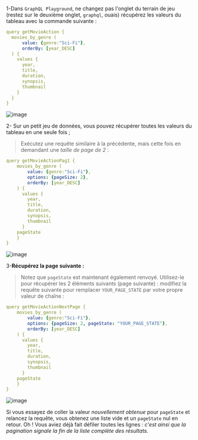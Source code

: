 1-Dans `GraphQL Playground`, ne changez pas l'onglet du terrain de jeu (restez sur le deuxième onglet, `graphql`, ouais) récupérez les valeurs du tableau avec la commande suivante :

```yaml
query getMovieAction {
  movies_by_genre (
      value: {genre:"Sci-Fi"},
      orderBy: [year_DESC]
  ) {
    values {
      year,
      title,
      duration,
      synopsis,
      thumbnail
    }
  }
}
```

![image](https://user-images.githubusercontent.com/123748165/227240709-4e6c7637-8d6b-49b1-a865-8b550577d55d.png)

2- Sur un petit jeu de données, vous pouvez récupérer toutes les valeurs du tableau en une seule fois ;
>Exécutez une requête similaire à la précédente, mais cette fois en demandant une _taille de page de 2_ :

```yaml
query getMovieActionPag1 {
    movies_by_genre (
        value: {genre:"Sci-Fi"},
        options: {pageSize: 2},
        orderBy: [year_DESC]
    ) {
      values {
        year,
        title,
        duration,
        synopsis,
        thumbnail
      }
    pageState
    }
}
```

![image](https://user-images.githubusercontent.com/123748165/227241094-12300218-fe37-4c9b-90c6-b64faeecbd4c.png)

3-**Récupérez la page suivante :**

>Notez que `pageState` est maintenant également renvoyé. Utilisez-le pour récupérer les 2 éléments suivants (page suivante) :
>modifiez la requête suivante pour remplacer `YOUR_PAGE_STATE` par votre propre valeur de chaîne :

```yaml
query getMovieActionNextPage {
    movies_by_genre (
        value: {genre:"Sci-Fi"},
        options: {pageSize: 2, pageState: "YOUR_PAGE_STATE"},
        orderBy: [year_DESC]
    ) {
      values {
        year,
        title,
        duration,
        synopsis,
        thumbnail
      }
    pageState
    }
}
```

![image](https://user-images.githubusercontent.com/123748165/227242214-0bfc1fd3-9ea6-4d58-b4d5-2551bc0bd632.png)

Si vous essayez de coller la valeur _nouvellement obtenue_ pour `pageState` et relancez la requête, vous obtenez une liste vide et un `pageState` nul en retour. Oh ! Vous aviez déjà fait défiler toutes les lignes :
_c'est ainsi que la pagination signale la fin de la liste complète des résultats._
